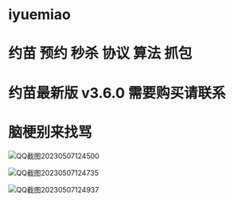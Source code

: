 # iyuemiao
# 约苗 预约 秒杀 协议 算法 抓包 

# 约苗最新版 v3.6.0 需要购买请联系
# 脑梗别来找骂 
![QQ截图20230507124500](https://user-images.githubusercontent.com/38068634/236658098-05c84a83-abcd-4e97-b5dd-736e0272494f.png)


![QQ截图20230507124735](https://user-images.githubusercontent.com/38068634/236658178-6612067a-4af8-4d5d-bc66-4b0a0670731d.png)

![QQ截图20230507124937](https://user-images.githubusercontent.com/38068634/236658233-2cbfcdbd-d622-4998-9543-9191ebb151b4.png)
